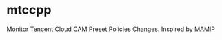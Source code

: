 # mtccpp

Monitor Tencent Cloud CAM Preset Policies Changes. Inspired by [MAMIP](https://github.com/z0ph/MAMIP)
